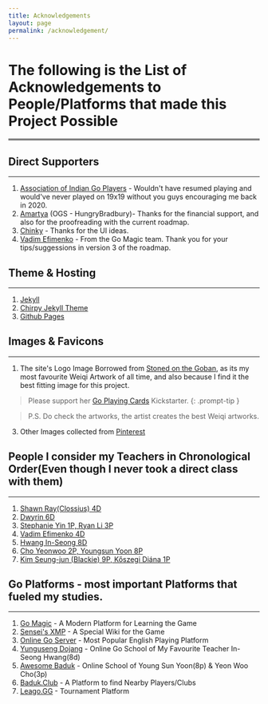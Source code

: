 ```yaml
---
title: Acknowledgements
layout: page
permalink: /acknowledgement/
---
```


# The following is the List of Acknowledgements to People/Platforms that made this Project Possible
<hr style="height:4px; background-color:gray;">

## Direct Supporters
<hr>

1. <a href="https://aigp.org.in/" target="_blank">Association of Indian Go Players</a> - Wouldn't have resumed playing and would've never played on 19x19 without you guys encouraging me back in 2020.
2. <a href="https://instagram.com/amartyaagrawal" target="_blank" rel="nofollow noopener noreferrer">Amartya</a> (OGS - HungryBradbury)- Thanks for the financial support, and also for the proofreading with the current roadmap.
3. <a href="https://online-go.com/player/1306737/" target="_blank" rel="nofollow noopener noreferrer">Chinky</a> - Thanks for the UI ideas.
4. <a href="https://gomagic.org/go-lessons/" target="_blank">Vadim Efimenko</a> - From the Go Magic team. Thank you for your tips/suggessions in version 3 of the roadmap.

## Theme & Hosting 
<hr>

1. <a href="https://jekyllrb.com/" target="_blank" rel="nofollow noopener noreferrer">Jekyll</a>
2. <a href="https://chirpy.cotes.page/" target="_blank">Chirpy Jekyll Theme</a>
3. <a href="https://pages.github.com/" target="_blank" rel="nofollow noopener noreferrer">Github Pages</a>

## Images & Favicons
<hr>

1. The site's Logo Image Borrowed from <a href="https://www.instagram.com/stonedonthegoban/" target="_blank">Stoned on the Goban</a>, as its my most favourite Weiqi Artwork of all time, and also because I find it the best fitting image for this project. <br>

> Please support her <a href="https://www.kickstarter.com/projects/goplayingcards/go-playing-cards" target="_blank" rel="nofollow noopener noreferrer">Go Playing Cards</a> Kickstarter.
{: .prompt-tip }

  > P.S. Do check the artworks, the artist creates the best Weiqi artworks.

3. Other Images collected from <a href="https://www.pinterest.com/" target="_blank" rel="nofollow noopener noreferrer">Pinterest</a>

## People I consider my Teachers in Chronological Order(Even though I never took a direct class with them)
<hr>

1. <a href="https://shawnsgogroup.com/" target="_blank" rel="nofollow noopener noreferrer">Shawn Ray(Clossius) 4D</a>
2. <a href="https://www.youtube.com/user/dwyrin" target="_blank" rel="nofollow noopener noreferrer">Dwyrin 6D</a>
3. <a href="https://www.youtube.com/channel/UCMp-4uv1jfVa0dXkZv3qQYA" target="_blank" rel="nofollow noopener noreferrer">Stephanie Yin 1P, Ryan Li 3P</a>
4. <a href="https://gomagic.org/go-lessons/" target="_blank">Vadim Efimenko 4D</a>
5. <a href="https://www.youtube.com/user/YungusengDojang/" target="_blank" rel="nofollow noopener noreferrer">Hwang In-Seong 8D</a>
6. <a href="https://www.youtube.com/channel/UCA-ydBDPv0iYxcj5rTWDPDg" target="_blank" rel="nofollow noopener noreferrer">Cho Yeonwoo 2P, Youngsun Yoon 8P</a>
7. <a href="https://www.bibabaduk.online/about-us/" target="_blank" rel="nofollow noopener noreferrer">Kim Seung-jun (Blackie) 9P, Kőszegi Diána 1P</a>




## Go Platforms - most important Platforms that fueled my studies.
<hr>

1. <a href="https://gomagic.org/" target="_blank">Go Magic</a> - A Modern Platform for Learning the Game
2. <a href="https://senseis.xmp.net/" target="_blank" rel="nofollow noopener noreferrer">Sensei's XMP</a> - A Special Wiki for the Game
3. <a href="https://online-go.com/" target="_blank" rel="nofollow noopener noreferrer">Online Go Server</a> - Most Popular English Playing Platform
4. <a href="https://yunguseng.com/" target="_blank" rel="nofollow noopener noreferrer">Yunguseng Dojang</a> - Online Go School of My Favourite Teacher In-Seong Hwang(8d)
5. <a href="https://awesomebaduk.com/" target="_blank" rel="nofollow noopener noreferrer">Awesome Baduk</a> - Online School of Young Sun Yoon(8p) & Yeon Woo Cho(3p)
6. <a href="https://baduk.club" target="_blank" rel="nofollow noopener noreferrer">Baduk.Club</a> - A Platform to find Nearby Players/Clubs
7. <a href="https://leago.gg/" target="_blank" rel="nofollow noopener noreferrer">Leago.GG</a> - Tournament Platform
